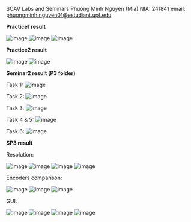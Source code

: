 SCAV Labs and Seminars
Phuong Minh Nguyen (Mia)
NIA: 241841
email: phuongminh.nguyen01@estudiant.upf.edu

**Practice1 result**

![image](https://github.com/Mia0311/SCAV/assets/92045687/923eb99e-3723-4c1c-8fb7-74ba6f9da174)
![image](https://github.com/Mia0311/SCAV/assets/92045687/00752b3a-0abd-45aa-b918-0483ec22ddd4)
![image](https://github.com/Mia0311/SCAV/assets/92045687/ad1fd7a8-8357-47b7-8392-e7a5e2f15e37)




**Practice2 result**

![image](https://github.com/Mia0311/SCAV/assets/92045687/8b83165e-39d3-4151-96b5-7a73994c269e)
![image](https://github.com/Mia0311/SCAV/assets/92045687/106412d7-caa8-4b53-a355-6111befb6fe6)




**Seminar2 result (P3 folder)**

Task 1: ![image](https://github.com/Mia0311/SCAV/assets/92045687/38ad71b6-5f44-45f0-98d6-9beeb4985bd2)

Task 2: ![image](https://github.com/Mia0311/SCAV/assets/92045687/598d66b8-c349-4a20-bd69-aecc2bf528ec)

Task 3: ![image](https://github.com/Mia0311/SCAV/assets/92045687/b572f152-f4ff-4bcf-8daf-e1e4df659883)

Task 4 & 5: ![image](https://github.com/Mia0311/SCAV/assets/92045687/3b5f7905-e60e-486d-9e90-1ad0e60a70ac)

Task 6: ![image](https://github.com/Mia0311/SCAV/assets/92045687/67e0a38c-661f-4f7f-a3c7-e795893f6e5a)




**SP3 result**

Resolution:

![image](https://github.com/Mia0311/SCAV/assets/92045687/d0ab8831-6814-4afc-a312-bbf54e072fe0)
![image](https://github.com/Mia0311/SCAV/assets/92045687/32a746bb-72a7-4947-afa2-77685c627fc2)
![image](https://github.com/Mia0311/SCAV/assets/92045687/35fd0947-6ab6-429d-a192-05a16098f85f)
![image](https://github.com/Mia0311/SCAV/assets/92045687/bad684bb-9959-4c0f-aa14-afb02d8a1f26)

Encoders comparison:

![image](https://github.com/Mia0311/SCAV/assets/92045687/224ac966-e3e5-4b98-bd77-02b1848ef033)
![image](https://github.com/Mia0311/SCAV/assets/92045687/28473d47-7215-45a5-9190-f62ce0e7e544)
![image](https://github.com/Mia0311/SCAV/assets/92045687/05844767-93e9-4adf-a3f5-7e1e22ee1f4f)

GUI:

![image](https://github.com/Mia0311/SCAV/assets/92045687/8fab9f62-1998-49dd-9ff1-9fb7cc1c8daf)
![image](https://github.com/Mia0311/SCAV/assets/92045687/478ab553-512e-45f9-b7f0-ea1a8e90ca66)
![image](https://github.com/Mia0311/SCAV/assets/92045687/04ba5009-11df-49aa-9361-27a23658d5ac)
![image](https://github.com/Mia0311/SCAV/assets/92045687/08590b47-6687-4bfa-92e1-70ba3b00e05e)








